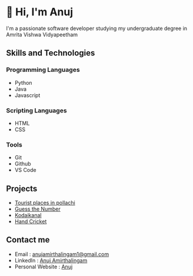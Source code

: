 # 👋 Hi, I'm Anuj

I'm a passionate software developer studying my undergraduate degree in Amrita Vishwa Vidyapeetham

## Skills and Technologies

### Programming Languages
- Python
- Java
- Javascript

### Scripting Languages
- HTML
- CSS

### Tools
- Git
- Github
- VS Code


## Projects
- [Tourist places in pollachi](https://xers.in/UID/CBSCU4CSE23507/Personal%20Portfolio/projects/Pollachi%20tourism%20webpage/index.html)
- [Guess the Number](https://xers.in/UID/CBSCU4CSE23507/Personal%20Portfolio/projects/guess%20the%20number/index.html)
- [Kodaikanal](https://xers.in/UID/CBSCU4CSE23507/Personal%20Portfolio/projects/kodai/index.html)
- [Hand Cricket](https://xers.in/UID/CBSCU4CSE23507/Personal%20Portfolio/projects/hand%20cricket/index.html)

## Contact me
- Email : anujamirthalingam1@gmail.com
- LinkedIn : [Anuj Amirthalingam](https://www.linkedin.com/in/anuj-amirthalingam-8060bb291/)
- Personal Website : [Anuj](https://xers.in/UID/CBSCU4CSE23507/Personal%20Portfolio/main.html)